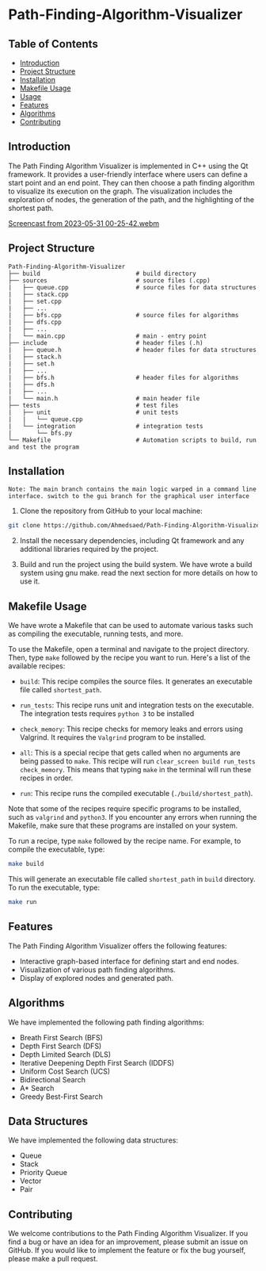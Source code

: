 # Path-Finding-Algorithm-Visualizer


## Table of Contents

- [Introduction](#introduction)
- [Project Structure](#project-structure)
- [Installation](#installation)
- [Makefile Usage](#makefile-usage)
- [Usage](#usage)
- [Features](#features)
- [Algorithms](#algorithms)
- [Contributing](#contributing)

## Introduction

The Path Finding Algorithm Visualizer is implemented in C++ using the Qt framework. It provides a user-friendly interface where users can define a start point and an end point. They can then choose a path finding algorithm to visualize its execution on the graph. The visualization includes the exploration of nodes, the generation of the path, and the highlighting of the shortest path.

[Screencast from 2023-05-31 00-25-42.webm](https://github.com/Ahmedsaed/Path-Finding-Algorithm-Visualizer/assets/37080003/34d5b4eb-1742-4443-a634-6e5c94c69fcc)


## Project Structure
```
Path-Finding-Algorithm-Visualizer
├── build                           # build directory
├── sources                         # source files (.cpp)
|   ├── queue.cpp                   # source files for data structures
|   ├── stack.cpp
|   ├── set.cpp
|   ├── ...
|   ├── bfs.cpp                     # source files for algorithms
|   ├── dfs.cpp
|   ├── ...
|   └── main.cpp                    # main - entry point
├── include                         # header files (.h)
|   ├── queue.h                     # header files for data structures
|   ├── stack.h
|   ├── set.h
|   ├── ...
|   ├── bfs.h                       # header files for algorithms
|   ├── dfs.h
|   ├── ...
|   └── main.h                      # main header file
├── tests                           # test files
|   ├── unit                        # unit tests
|   |   └── queue.cpp
|   └── integration                 # integration tests
|       └── bfs.py
└── Makefile                        # Automation scripts to build, run and test the program
```

## Installation

    Note: The main branch contains the main logic warped in a command line interface. switch to the gui branch for the graphical user interface

1. Clone the repository from GitHub to your local machine:

```bash
git clone https://github.com/Ahmedsaed/Path-Finding-Algorithm-Visualizer.git
```

2. Install the necessary dependencies, including Qt framework and any additional libraries required by the project.

3. Build and run the project using the build system. We have wrote a build system using gnu make. read the next section for more details on how to use it.

## Makefile Usage

We have wrote a Makefile that can be used to automate various tasks such as compiling the executable, running tests, and more.

To use the Makefile, open a terminal and navigate to the project directory. Then, type `make` followed by the recipe you want to run. Here's a list of the available recipes:

- `build`: This recipe compiles the source files. It generates an executable file called `shortest_path`.

- `run_tests`: This recipe runs unit and integration tests on the executable. The integration tests requires `python 3` to be installed

- `check_memory`: This recipe checks for memory leaks and errors using Valgrind. It requires the `Valgrind` program to be installed.

- `all`: This is a special recipe that gets called when no arguments are being passed to `make`. This recipe will run `clear_screen build run_tests check_memory`. This means that typing `make` in the terminal will run these recipes in order.

- `run`: This recipe runs the compiled executable (`./build/shortest_path`).

Note that some of the recipes require specific programs to be installed, such as `valgrind` and `python3`. If you encounter any errors when running the Makefile, make sure that these programs are installed on your system.

To run a recipe, type `make` followed by the recipe name. For example, to compile the executable, type:

```bash
make build
```

This will generate an executable file called `shortest_path` in `build` directory. To run the executable, type:
```bash
make run
```

## Features

The Path Finding Algorithm Visualizer offers the following features:

- Interactive graph-based interface for defining start and end nodes.
- Visualization of various path finding algorithms.
- Display of explored nodes and generated path.

## Algorithms

We have implemented the following path finding algorithms:

- Breath First Search (BFS)
- Depth First Search (DFS)
- Depth Limited Search (DLS)
- Iterative Deepening Depth First Search (IDDFS)
- Uniform Cost Search (UCS)
- Bidirectional Search
- A* Search
- Greedy Best-First Search

## Data Structures

We have implemented the following data structures:

- Queue
- Stack
- Priority Queue
- Vector
- Pair

## Contributing

We welcome contributions to the Path Finding Algorithm Visualizer. If you find a bug or have an idea for an improvement, please submit an issue on GitHub. If you would like to implement the feature or fix the bug yourself, please make a pull request.
